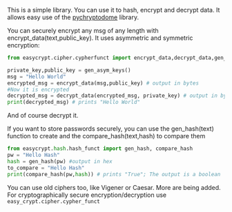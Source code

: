 

This is a simple library. You can use it to hash, encrypt and decrypt data. It allows easy use of the [pychryptodome](https://pypi.org/project/pycryptodome/) library.

You can securely encrypt any msg of any length with encrypt_data(text,public_key). It uses asymmetric and symmetric encryption:
``` python
from easycrypt.cipher.cypherfunct import encrypt_data,decrypt_data,gen_asym_keys

private_key,public_key = gen_asym_keys()
msg = "Hello World"
encrypted_msg = encrypt_data(msg,public_key) # output in bytes
#Now it is encrypted
decrypted_msg = decrypt_data(encrypted_msg, private_key) # output in bytes
print(decrypted_msg) # prints "Hello World"
```
And of course decrypt it.

If you want to store passwords securely, you can use the gen_hash(text) function to create and the compare_hash(text,hash) to compare them
``` python
from easycrypt.hash.hash_funct import gen_hash, compare_hash
pw = "Hello Hash"
hash = gen_hash(pw) #output in hex
to_compare = "Hello Hash"
print(compare_hash(pw,hash)) # prints "True"; The output is a boolean
```

You can use old ciphers too, like Vigener or Caesar. More are being added.  
For cryptographically secure encryption/decryption use `easy_crypt.cipher.cypher_funct`
